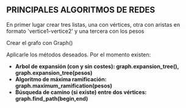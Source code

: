 ## PRINCIPALES ALGORITMOS DE REDES

En primer lugar crear tres listas, una con vértices, otra con aristas en formato 'vertice1-vertice2' y una tercera con los pesos

Crear el grafo con Graph()

Aplicarle los métodos deseados. Por el momento existen:

- **Arbol de expansión (con y sin costes): graph.expansion_tree(), graph.expansion_tree(pesos)**
- **Algoritmo de máxima ramificación: graph.maximum_ramification(pesos)**
- **Búsqueda de camino (si existe) entre dos vértices: graph.find_path(begin,end)**
